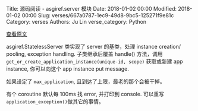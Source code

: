 Title: 源码阅读 - asgiref.server 模块
Date: 2018-01-02 00:00
Modified: 2018-01-02 00:00
Slug: verses/667a0787-1ec9-49d8-9bc5-125271f9e81c
Category: verses
Authors: Ju Lin
verse_category: Python

[查看原文](https://github.com/django/asgiref/blob/master/asgiref/server.py)

asgiref.StatelessServer 类实现了 server 的基类，处理 instance creation/ pooling, exception handling. 子类继承后覆盖 handle() 方法，调用 `get_or_create_application_instance(unique-id, scope)` 获取或新建 app instance, 你可以向这个 app instance put message.

如果设定了 `max_application`, 且到达了上限，最老的那个会被干掉。

有个 coroutine 默认每 100ms 找 error, 并打印到 console. 可以重写 `application_exception()`做其它的事情。
